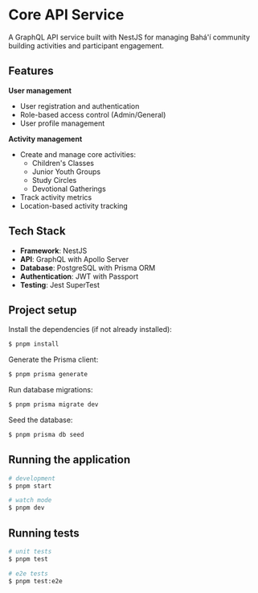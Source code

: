 # Core API Service 

A GraphQL API service built with NestJS for managing Bahá'í community building activities and participant engagement.

## Features
**User management**
- User registration and authentication
- Role-based access control (Admin/General)
- User profile management

**Activity management**
- Create and manage core activities:
  - Children's Classes
  - Junior Youth Groups
  - Study Circles 
  - Devotional Gatherings
- Track activity metrics 
- Location-based activity tracking

## Tech Stack
- **Framework**: NestJS
- **API**: GraphQL with Apollo Server
- **Database**: PostgreSQL with Prisma ORM
- **Authentication**: JWT with Passport
- **Testing**: Jest SuperTest

## Project setup

Install the dependencies (if not already installed):
```bash
$ pnpm install
```

Generate the Prisma client:
```bash
$ pnpm prisma generate
```

Run database migrations:
```bash
$ pnpm prisma migrate dev
```

Seed the database:
```bash
$ pnpm prisma db seed
```

## Running the application 

```bash
# development
$ pnpm start

# watch mode
$ pnpm dev
```

## Running tests

```bash
# unit tests
$ pnpm test

# e2e tests
$ pnpm test:e2e

```